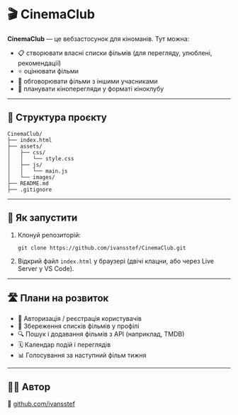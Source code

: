 # 🎬 CinemaClub

**CinemaClub** — це вебзастосунок для кіноманів. Тут можна:

- 📋 створювати власні списки фільмів (для перегляду, улюблені, рекомендації)
- ⭐ оцінювати фільми
- 💬 обговорювати фільми з іншими учасниками
- 📅 планувати кіноперегляди у форматі кіноклубу

---

## 🔧 Структура проєкту

```
CinemaClub/
├── index.html
├── assets/
│   ├── css/
│   │   └── style.css
│   ├── js/
│   │   └── main.js
│   └── images/
├── README.md
├── .gitignore
```

---

## 🚀 Як запустити

1. Клонуй репозиторій:
   ```
   git clone https://github.com/ivansstef/CinemaClub.git
   ```

2. Відкрий файл `index.html` у браузері (двічі клацни, або через Live Server у VS Code).

---

## 🛣 Плани на розвиток

- 🔐 Авторизація / реєстрація користувачів
- 💾 Збереження списків фільмів у профілі
- 🔍 Пошук і додавання фільмів з API (наприклад, TMDB)
- 🗓 Календар подій і переглядів
- 📊 Голосування за наступний фільм тижня

---

## 🧑‍💻 Автор
🔗 [github.com/ivansstef](https://github.com/ivansstef)
